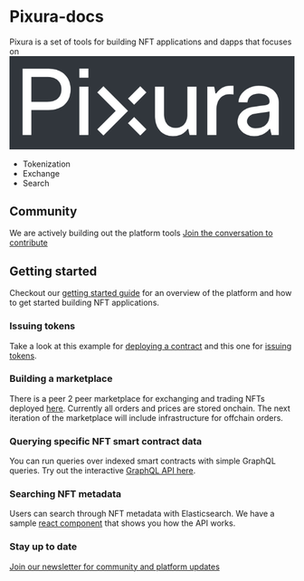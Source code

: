 # Pixura-docs
Pixura is a set of tools for building NFT applications and dapps that focuses on
![Pixura Inc Logo](https://github.com/Pixura/pixura-docs/blob/master/assets/Screen%20Shot%202018-10-26%20at%208.21.19%20AM.png?raw=true)
* Tokenization
* Exchange
* Search

## Community
We are actively building out the platform tools
[Join the conversation to contribute](https://t.me/pixura)

## Getting started
Checkout our [getting started guide](https://github.com/Pixura/pixura-docs/blob/master/getting-started.md) for an overview of the platform and how to get started building NFT applications. 

### Issuing tokens
Take a look at this example for [deploying a contract](https://github.com/Pixura/pixura-docs/blob/master/examples/javascript/createNFTContract.js) and this one for [issuing tokens](https://github.com/Pixura/pixura-docs/blob/master/examples/javascript/createNFT.js). 

### Building a marketplace
There is a peer 2 peer marketplace for exchanging and trading NFTs deployed [here](https://ropsten.etherscan.io/address/0x5ab0bc9fb287f1aab5e8a6724b5020317100d721). Currently all orders and prices are stored onchain. The next iteration of the marketplace will include infrastructure for offchain orders.

### Querying specific NFT smart contract data
You can run queries over indexed smart contracts with simple GraphQL queries. Try out the interactive [GraphQL API here](https://ropsten-api.pixura.io/graphiql).

### Searching NFT metadata
Users can search through NFT metadata with Elasticsearch. We have a sample [react component](https://github.com/Pixura/pixura-react-sdk) that shows you how the API works. 

### Stay up to date
[Join our newsletter for community and platform updates](http://eepurl.com/dmmVnH)

